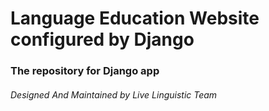 # Language Education Website configured by Django


### The repository for Django app

###### Designed And Maintained by Live Linguistic Team
